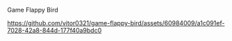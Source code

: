 Game Flappy Bird



https://github.com/vitor0321/game-flappy-bird/assets/60984009/a1c091ef-7028-42a8-844d-177f40a9bdc0

